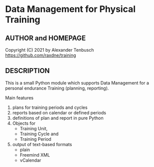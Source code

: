 
# Data Management for Physical Training

## AUTHOR and HOMEPAGE

Copyright (C) 2021 by Alexander Tenbusch <https://github.com/raxdne/training>

## DESCRIPTION

This is a small Python module which supports Data Management for a personal endurance Training (planning, reporting).

Main features
1) plans for training periods and cycles
1) reports based on calendar or defined periods
1) definitions of plan and report in pure Python
1) Objects for
   - Training Unit,
   - Training Cycle and
   - Training Period
1) output of text-based formats
   - plain
   - Freemind XML
   - vCalendar

